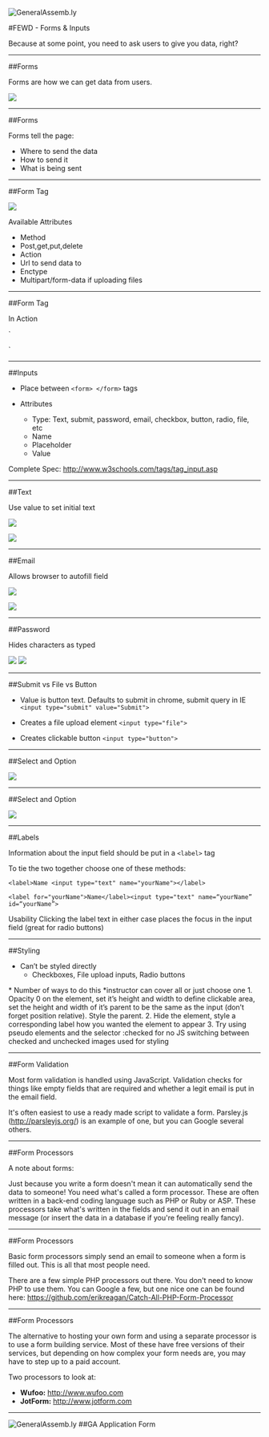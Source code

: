 ![GeneralAssemb.ly](../../img/icons/FEWD_Logo.png)

#FEWD - Forms & Inputs

Because at some point, you need to ask users to give you data, right?

---


##Forms

Forms are how we can get data from users.

![](../../img/unit_2/forms.png)

---

##Forms

Forms tell the page: 

*	Where to send the data
*	How to send it
*	What is being sent

---

##Form Tag

![](../../img/unit_2/form_tag.png)

Available Attributes

*	Method
*	Post,get,put,delete
*	Action
*	Url to send data to
*	Enctype
*	Multipart/form-data if uploading files

---


##Form Tag

In Action

`
<form action="register.php" method="post" enctype="multipart/form-data">
	<!--Data collection elements go here-->
</form>
`

---

##Inputs

*	Place between ```<form> </form>``` tags

*	Attributes
	*	Type: Text, submit, password, email, checkbox, button, radio, file, etc
	*	Name
	*	Placeholder
	*	Value

Complete Spec: http://www.w3schools.com/tags/tag_input.asp

---


##Text

Use value to set initial text


![](../../img/unit_2/text.png)

![](../../img/unit_2/forms.png)

---

##Email

Allows browser to autofill field

![](../../img/unit_2/email_type.png)

![](../../img/unit_2/email.png)


---

##Password

Hides characters as typed

![](../../img/unit_2/password_type.png)
![](../../img/unit_2/password.png)

---

##Submit vs File vs Button

*	Value is button text. Defaults to submit in chrome, submit query in IE ```<input type="submit" value="Submit">```


*	Creates a file upload element ```<input type="file">```


*	Creates clickable button ```<input type="button">```

---

##Select and Option

![](../../img/unit_2/select.png)

---

##Select and Option

![](../../img/unit_2/select_type.png)

---

##Labels

Information about the input field should be put in a ```<label>``` tag

To tie the two together choose one of these methods:

```<label>Name <input type="text" name="yourName"></label>```

```<label for="yourName">Name</label><input type="text" name=“yourName” id=“yourName”>```

<aside class="notes">
Usability
Clicking the label text in either case places the focus in the input field (great for radio buttons)
</aside>

---

##Styling

*	Can’t be styled directly
	*	Checkboxes, File upload inputs, Radio buttons

<aside class="notes">
*	Number of ways to do this *instructor can cover all or just choose one
	1.	Opacity 0 on the element, set it’s height and width to define clickable area, set the height and width of it’s parent to be the same as the input (don’t forget position relative). Style the parent.
	2.	Hide the element, style a corresponding label how you wanted the element to appear
	3.	Try using pseudo elements and the selector :checked for no JS switching between checked and unchecked images used for styling
</aside>

---


##Form Validation

Most form validation is handled using JavaScript. Validation checks for things like empty fields that are required and whether a legit email is put in the email field.

It's often easiest to use a ready made script to validate a form. Parsley.js (http://parsleyjs.org/) is an example of one, but you can Google several others.

---

##Form Processors

A note about forms:

Just because you write a form doesn't mean it can automatically send the data to someone! You need what's called a form processor. These are often written in a back-end coding language such as PHP or Ruby or ASP. These processors take what's written in the fields and send it out in an email message (or insert the data in a database if you're feeling really fancy).

---

##Form Processors

Basic form processors simply send an email to someone when a form is filled out. This is all that most people need.

There are a few simple PHP processors out there. You don't need to know PHP to use them. You can Google a few, but one nice one can be found here: https://github.com/erikreagan/Catch-All-PHP-Form-Processor

---

##Form Processors

The alternative to hosting your own form and using a separate processor is to use a form building service. Most of these have free versions of their services, but depending on how complex your form needs are, you may have to step up to a paid account.

Two processors to look at:

- **Wufoo:** http://www.wufoo.com
- **JotForm:** http://www.jotform.com

---

![GeneralAssemb.ly](../../img/icons/exercise_icon_md.png)
##GA Application Form